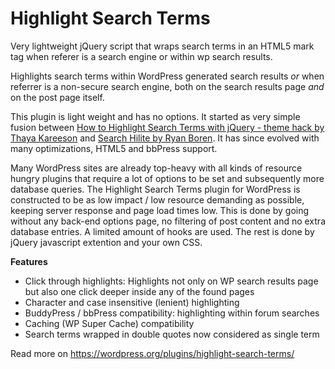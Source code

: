 # Highlight Search Terms
Very lightweight jQuery script that wraps search terms in an HTML5 mark tag when referer is a search engine or within wp search results.

Highlights search terms within WordPress generated search results _or_ when referrer is a non-secure search engine, both on the search results page _and_ on the post page itself.

This plugin is light weight and has no options. It started as very simple fusion between <a href="http://weblogtoolscollection.com/archives/2009/04/10/how-to-highlight-search-terms-with-jquery/">How to Highlight Search Terms with jQuery - theme hack by Thaya Kareeson</a> and <a href="http://wordpress.org/extend/plugins/google-highlight/">Search Hilite by Ryan Boren</a>. It has since evolved with many optimizations, HTML5 and bbPress support.

Many WordPress sites are already top-heavy with all kinds of resource hungry plugins that require a lot of options to be set and subsequently more database queries. The Highlight Search Terms plugin for WordPress is constructed to be as low impact / low resource demanding as possible, keeping server response and page load times low.
This is done by going without any back-end options page, no filtering of post content and no extra database entries. A limited amount of hooks are used. The rest is done by jQuery javascript extention and your own CSS.

**Features**

- Click through highlights: Highlights not only on WP search results page but also one click deeper inside any of the found pages
- Character and case insensitive (lenient) highlighting
- BuddyPress / bbPress compatibility: highlighting within forum searches
- Caching (WP Super Cache) compatibility
- Search terms wrapped in double quotes now considered as single term

Read more on https://wordpress.org/plugins/highlight-search-terms/
